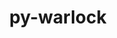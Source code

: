 ---
title: "py-warlock"
layout: cache
categories: [package, develop]
meta: {"versions": ["1.3.3"], "compilers": ["gcc@=11.4.0", "gcc@=9.4.0", "oneapi@=2023.2.0", "oneapi@=2023.2.1"], "oss": ["ubuntu20.04"], "platforms": ["linux"], "targets": ["aarch64", "neoverse_v1", "ppc64le", "x86_64_v3"], "stacks": ["e4s", "e4s-arm", "e4s-neoverse_v1", "e4s-oneapi", "e4s-power", "root"], "num_specs": 42, "num_specs_by_stack": {"e4s-arm": 6, "root": 42, "e4s-neoverse_v1": 6, "e4s-power": 10, "e4s": 10, "e4s-oneapi": 10}}
spec_details: [{"hash": "pvrddnje6lqyivg6eoihtdmhhzwms4ky", "compiler": "gcc@=11.4.0", "versions": ["1.3.3"], "os": "ubuntu20.04", "platform": "linux", "target": "aarch64", "variants": ["build_system=python_pip"], "stacks": ["e4s-arm", "root"], "size": "-", "tarball": "https://binaries.spack.io/develop/build_cache/linux-ubuntu20.04-aarch64/gcc-11.4.0/py-warlock-1.3.3/linux-ubuntu20.04-aarch64-gcc-11.4.0-py-warlock-1.3.3-pvrddnje6lqyivg6eoihtdmhhzwms4ky.spack"}, {"hash": "37nujpnuupspz3otqrttd7pk7j35rpmp", "compiler": "gcc@=11.4.0", "versions": ["1.3.3"], "os": "ubuntu20.04", "platform": "linux", "target": "aarch64", "variants": ["build_system=python_pip"], "stacks": ["e4s-arm", "root"], "size": "-", "tarball": "https://binaries.spack.io/develop/build_cache/linux-ubuntu20.04-aarch64/gcc-11.4.0/py-warlock-1.3.3/linux-ubuntu20.04-aarch64-gcc-11.4.0-py-warlock-1.3.3-37nujpnuupspz3otqrttd7pk7j35rpmp.spack"}, {"hash": "gfce4enow3vawyr53jt7u36jvj3lxtmz", "compiler": "gcc@=11.4.0", "versions": ["1.3.3"], "os": "ubuntu20.04", "platform": "linux", "target": "aarch64", "variants": ["build_system=python_pip"], "stacks": ["e4s-arm", "root"], "size": "-", "tarball": "https://binaries.spack.io/develop/build_cache/linux-ubuntu20.04-aarch64/gcc-11.4.0/py-warlock-1.3.3/linux-ubuntu20.04-aarch64-gcc-11.4.0-py-warlock-1.3.3-gfce4enow3vawyr53jt7u36jvj3lxtmz.spack"}, {"hash": "whf3fxwg6jusv3zwx4obhd74j74uu7zp", "compiler": "gcc@=11.4.0", "versions": ["1.3.3"], "os": "ubuntu20.04", "platform": "linux", "target": "aarch64", "variants": ["build_system=python_pip"], "stacks": ["e4s-arm", "root"], "size": "-", "tarball": "https://binaries.spack.io/develop/build_cache/linux-ubuntu20.04-aarch64/gcc-11.4.0/py-warlock-1.3.3/linux-ubuntu20.04-aarch64-gcc-11.4.0-py-warlock-1.3.3-whf3fxwg6jusv3zwx4obhd74j74uu7zp.spack"}, {"hash": "nmj23vjnk2tvhyst246rk37ali5c36oh", "compiler": "gcc@=11.4.0", "versions": ["1.3.3"], "os": "ubuntu20.04", "platform": "linux", "target": "aarch64", "variants": ["build_system=python_pip"], "stacks": ["e4s-arm", "root"], "size": "-", "tarball": "https://binaries.spack.io/develop/build_cache/linux-ubuntu20.04-aarch64/gcc-11.4.0/py-warlock-1.3.3/linux-ubuntu20.04-aarch64-gcc-11.4.0-py-warlock-1.3.3-nmj23vjnk2tvhyst246rk37ali5c36oh.spack"}, {"hash": "6ws6i3acogcjs7y4hgf44dtq3piskxd4", "compiler": "gcc@=11.4.0", "versions": ["1.3.3"], "os": "ubuntu20.04", "platform": "linux", "target": "aarch64", "variants": ["build_system=python_pip"], "stacks": ["e4s-arm", "root"], "size": "-", "tarball": "https://binaries.spack.io/develop/build_cache/linux-ubuntu20.04-aarch64/gcc-11.4.0/py-warlock-1.3.3/linux-ubuntu20.04-aarch64-gcc-11.4.0-py-warlock-1.3.3-6ws6i3acogcjs7y4hgf44dtq3piskxd4.spack"}, {"hash": "ivwg2an2tyezvy5ehhlnxv67htqnf2dh", "compiler": "gcc@=11.4.0", "versions": ["1.3.3"], "os": "ubuntu20.04", "platform": "linux", "target": "neoverse_v1", "variants": ["build_system=python_pip"], "stacks": ["root", "e4s-neoverse_v1"], "size": "-", "tarball": "https://binaries.spack.io/develop/build_cache/linux-ubuntu20.04-neoverse_v1/gcc-11.4.0/py-warlock-1.3.3/linux-ubuntu20.04-neoverse_v1-gcc-11.4.0-py-warlock-1.3.3-ivwg2an2tyezvy5ehhlnxv67htqnf2dh.spack"}, {"hash": "ev4j2b22k2ztfzqyyspgpcekzcn6q5eb", "compiler": "gcc@=11.4.0", "versions": ["1.3.3"], "os": "ubuntu20.04", "platform": "linux", "target": "neoverse_v1", "variants": ["build_system=python_pip"], "stacks": ["root", "e4s-neoverse_v1"], "size": "-", "tarball": "https://binaries.spack.io/develop/build_cache/linux-ubuntu20.04-neoverse_v1/gcc-11.4.0/py-warlock-1.3.3/linux-ubuntu20.04-neoverse_v1-gcc-11.4.0-py-warlock-1.3.3-ev4j2b22k2ztfzqyyspgpcekzcn6q5eb.spack"}, {"hash": "bu4zsh44orqcval3mtuuiyfbzyume2ly", "compiler": "gcc@=11.4.0", "versions": ["1.3.3"], "os": "ubuntu20.04", "platform": "linux", "target": "neoverse_v1", "variants": ["build_system=python_pip"], "stacks": ["root", "e4s-neoverse_v1"], "size": "-", "tarball": "https://binaries.spack.io/develop/build_cache/linux-ubuntu20.04-neoverse_v1/gcc-11.4.0/py-warlock-1.3.3/linux-ubuntu20.04-neoverse_v1-gcc-11.4.0-py-warlock-1.3.3-bu4zsh44orqcval3mtuuiyfbzyume2ly.spack"}, {"hash": "o5du6ok72ryevd5lnlwiuyrp2ys765fw", "compiler": "gcc@=11.4.0", "versions": ["1.3.3"], "os": "ubuntu20.04", "platform": "linux", "target": "neoverse_v1", "variants": ["build_system=python_pip"], "stacks": ["root", "e4s-neoverse_v1"], "size": "-", "tarball": "https://binaries.spack.io/develop/build_cache/linux-ubuntu20.04-neoverse_v1/gcc-11.4.0/py-warlock-1.3.3/linux-ubuntu20.04-neoverse_v1-gcc-11.4.0-py-warlock-1.3.3-o5du6ok72ryevd5lnlwiuyrp2ys765fw.spack"}, {"hash": "543h52cl3qh72eyjrhsyyg7bx6au6vzj", "compiler": "gcc@=11.4.0", "versions": ["1.3.3"], "os": "ubuntu20.04", "platform": "linux", "target": "neoverse_v1", "variants": ["build_system=python_pip"], "stacks": ["root", "e4s-neoverse_v1"], "size": "-", "tarball": "https://binaries.spack.io/develop/build_cache/linux-ubuntu20.04-neoverse_v1/gcc-11.4.0/py-warlock-1.3.3/linux-ubuntu20.04-neoverse_v1-gcc-11.4.0-py-warlock-1.3.3-543h52cl3qh72eyjrhsyyg7bx6au6vzj.spack"}, {"hash": "e46k2j3ji7emfeylangien53xptbv2bh", "compiler": "gcc@=11.4.0", "versions": ["1.3.3"], "os": "ubuntu20.04", "platform": "linux", "target": "neoverse_v1", "variants": ["build_system=python_pip"], "stacks": ["root", "e4s-neoverse_v1"], "size": "-", "tarball": "https://binaries.spack.io/develop/build_cache/linux-ubuntu20.04-neoverse_v1/gcc-11.4.0/py-warlock-1.3.3/linux-ubuntu20.04-neoverse_v1-gcc-11.4.0-py-warlock-1.3.3-e46k2j3ji7emfeylangien53xptbv2bh.spack"}, {"hash": "kmr7gzlabrg2vyrryza4xuznaiifxjwk", "compiler": "gcc@=9.4.0", "versions": ["1.3.3"], "os": "ubuntu20.04", "platform": "linux", "target": "ppc64le", "variants": ["build_system=python_pip"], "stacks": ["e4s-power", "root"], "size": "-", "tarball": "https://binaries.spack.io/develop/build_cache/linux-ubuntu20.04-ppc64le/gcc-9.4.0/py-warlock-1.3.3/linux-ubuntu20.04-ppc64le-gcc-9.4.0-py-warlock-1.3.3-kmr7gzlabrg2vyrryza4xuznaiifxjwk.spack"}, {"hash": "uebq5kycvx4rw652rv2emdnrvj2ydpwc", "compiler": "gcc@=9.4.0", "versions": ["1.3.3"], "os": "ubuntu20.04", "platform": "linux", "target": "ppc64le", "variants": ["build_system=python_pip"], "stacks": ["e4s-power", "root"], "size": "-", "tarball": "https://binaries.spack.io/develop/build_cache/linux-ubuntu20.04-ppc64le/gcc-9.4.0/py-warlock-1.3.3/linux-ubuntu20.04-ppc64le-gcc-9.4.0-py-warlock-1.3.3-uebq5kycvx4rw652rv2emdnrvj2ydpwc.spack"}, {"hash": "ldyry5vbz24pxrfi3ch6q77w3us3qnw4", "compiler": "gcc@=9.4.0", "versions": ["1.3.3"], "os": "ubuntu20.04", "platform": "linux", "target": "ppc64le", "variants": ["build_system=python_pip"], "stacks": ["e4s-power", "root"], "size": "-", "tarball": "https://binaries.spack.io/develop/build_cache/linux-ubuntu20.04-ppc64le/gcc-9.4.0/py-warlock-1.3.3/linux-ubuntu20.04-ppc64le-gcc-9.4.0-py-warlock-1.3.3-ldyry5vbz24pxrfi3ch6q77w3us3qnw4.spack"}, {"hash": "4pwkwayqlucvo6qp6coarzheoc7rwkbt", "compiler": "gcc@=9.4.0", "versions": ["1.3.3"], "os": "ubuntu20.04", "platform": "linux", "target": "ppc64le", "variants": ["build_system=python_pip"], "stacks": ["e4s-power", "root"], "size": "-", "tarball": "https://binaries.spack.io/develop/build_cache/linux-ubuntu20.04-ppc64le/gcc-9.4.0/py-warlock-1.3.3/linux-ubuntu20.04-ppc64le-gcc-9.4.0-py-warlock-1.3.3-4pwkwayqlucvo6qp6coarzheoc7rwkbt.spack"}, {"hash": "paxn3t23rl56tb2jxgcwmckenyu37ca2", "compiler": "gcc@=9.4.0", "versions": ["1.3.3"], "os": "ubuntu20.04", "platform": "linux", "target": "ppc64le", "variants": ["build_system=python_pip"], "stacks": ["e4s-power", "root"], "size": "-", "tarball": "https://binaries.spack.io/develop/build_cache/linux-ubuntu20.04-ppc64le/gcc-9.4.0/py-warlock-1.3.3/linux-ubuntu20.04-ppc64le-gcc-9.4.0-py-warlock-1.3.3-paxn3t23rl56tb2jxgcwmckenyu37ca2.spack"}, {"hash": "xeirtoaybunodu2x7bk2wyidsaohs45j", "compiler": "gcc@=9.4.0", "versions": ["1.3.3"], "os": "ubuntu20.04", "platform": "linux", "target": "ppc64le", "variants": ["build_system=python_pip"], "stacks": ["e4s-power", "root"], "size": "-", "tarball": "https://binaries.spack.io/develop/build_cache/linux-ubuntu20.04-ppc64le/gcc-9.4.0/py-warlock-1.3.3/linux-ubuntu20.04-ppc64le-gcc-9.4.0-py-warlock-1.3.3-xeirtoaybunodu2x7bk2wyidsaohs45j.spack"}, {"hash": "4kvb5zxbqykzzhjs3oazsmxvfk5crn2b", "compiler": "gcc@=9.4.0", "versions": ["1.3.3"], "os": "ubuntu20.04", "platform": "linux", "target": "ppc64le", "variants": ["build_system=python_pip"], "stacks": ["e4s-power", "root"], "size": "-", "tarball": "https://binaries.spack.io/develop/build_cache/linux-ubuntu20.04-ppc64le/gcc-9.4.0/py-warlock-1.3.3/linux-ubuntu20.04-ppc64le-gcc-9.4.0-py-warlock-1.3.3-4kvb5zxbqykzzhjs3oazsmxvfk5crn2b.spack"}, {"hash": "2f3q32iphvmu3u6eropeo7xo2jcbab4j", "compiler": "gcc@=9.4.0", "versions": ["1.3.3"], "os": "ubuntu20.04", "platform": "linux", "target": "ppc64le", "variants": ["build_system=python_pip"], "stacks": ["e4s-power", "root"], "size": "-", "tarball": "https://binaries.spack.io/develop/build_cache/linux-ubuntu20.04-ppc64le/gcc-9.4.0/py-warlock-1.3.3/linux-ubuntu20.04-ppc64le-gcc-9.4.0-py-warlock-1.3.3-2f3q32iphvmu3u6eropeo7xo2jcbab4j.spack"}, {"hash": "7wkdowe7ldkobyuitfpzqugmavo3ddqt", "compiler": "gcc@=9.4.0", "versions": ["1.3.3"], "os": "ubuntu20.04", "platform": "linux", "target": "ppc64le", "variants": ["build_system=python_pip"], "stacks": ["e4s-power", "root"], "size": "-", "tarball": "https://binaries.spack.io/develop/build_cache/linux-ubuntu20.04-ppc64le/gcc-9.4.0/py-warlock-1.3.3/linux-ubuntu20.04-ppc64le-gcc-9.4.0-py-warlock-1.3.3-7wkdowe7ldkobyuitfpzqugmavo3ddqt.spack"}, {"hash": "uqot7vs22etul7u3zwmdg5hlhizbsj4p", "compiler": "gcc@=9.4.0", "versions": ["1.3.3"], "os": "ubuntu20.04", "platform": "linux", "target": "ppc64le", "variants": ["build_system=python_pip"], "stacks": ["e4s-power", "root"], "size": "-", "tarball": "https://binaries.spack.io/develop/build_cache/linux-ubuntu20.04-ppc64le/gcc-9.4.0/py-warlock-1.3.3/linux-ubuntu20.04-ppc64le-gcc-9.4.0-py-warlock-1.3.3-uqot7vs22etul7u3zwmdg5hlhizbsj4p.spack"}, {"hash": "q2a4ktzaswbgw5st3z2ihi2gouy55wsl", "compiler": "gcc@=11.4.0", "versions": ["1.3.3"], "os": "ubuntu20.04", "platform": "linux", "target": "x86_64_v3", "variants": ["build_system=python_pip"], "stacks": ["e4s", "root"], "size": "-", "tarball": "https://binaries.spack.io/develop/build_cache/linux-ubuntu20.04-x86_64_v3/gcc-11.4.0/py-warlock-1.3.3/linux-ubuntu20.04-x86_64_v3-gcc-11.4.0-py-warlock-1.3.3-q2a4ktzaswbgw5st3z2ihi2gouy55wsl.spack"}, {"hash": "o4whf52dkyr7irh4gv2fsy5ollvrbawa", "compiler": "gcc@=11.4.0", "versions": ["1.3.3"], "os": "ubuntu20.04", "platform": "linux", "target": "x86_64_v3", "variants": ["build_system=python_pip"], "stacks": ["e4s", "root"], "size": "-", "tarball": "https://binaries.spack.io/develop/build_cache/linux-ubuntu20.04-x86_64_v3/gcc-11.4.0/py-warlock-1.3.3/linux-ubuntu20.04-x86_64_v3-gcc-11.4.0-py-warlock-1.3.3-o4whf52dkyr7irh4gv2fsy5ollvrbawa.spack"}, {"hash": "fm2ijo7aoj7fu3zbnsnipb3w4nsr2jhj", "compiler": "gcc@=11.4.0", "versions": ["1.3.3"], "os": "ubuntu20.04", "platform": "linux", "target": "x86_64_v3", "variants": ["build_system=python_pip"], "stacks": ["e4s", "root"], "size": "-", "tarball": "https://binaries.spack.io/develop/build_cache/linux-ubuntu20.04-x86_64_v3/gcc-11.4.0/py-warlock-1.3.3/linux-ubuntu20.04-x86_64_v3-gcc-11.4.0-py-warlock-1.3.3-fm2ijo7aoj7fu3zbnsnipb3w4nsr2jhj.spack"}, {"hash": "s3efgazmeextscro7ujxr2qlcg6njhks", "compiler": "gcc@=11.4.0", "versions": ["1.3.3"], "os": "ubuntu20.04", "platform": "linux", "target": "x86_64_v3", "variants": ["build_system=python_pip"], "stacks": ["e4s", "root"], "size": "-", "tarball": "https://binaries.spack.io/develop/build_cache/linux-ubuntu20.04-x86_64_v3/gcc-11.4.0/py-warlock-1.3.3/linux-ubuntu20.04-x86_64_v3-gcc-11.4.0-py-warlock-1.3.3-s3efgazmeextscro7ujxr2qlcg6njhks.spack"}, {"hash": "37zl357gf3hey4e6h5m36dewq3wogp6r", "compiler": "gcc@=11.4.0", "versions": ["1.3.3"], "os": "ubuntu20.04", "platform": "linux", "target": "x86_64_v3", "variants": ["build_system=python_pip"], "stacks": ["e4s", "root"], "size": "-", "tarball": "https://binaries.spack.io/develop/build_cache/linux-ubuntu20.04-x86_64_v3/gcc-11.4.0/py-warlock-1.3.3/linux-ubuntu20.04-x86_64_v3-gcc-11.4.0-py-warlock-1.3.3-37zl357gf3hey4e6h5m36dewq3wogp6r.spack"}, {"hash": "tqn25r424neqylhqxpthjhtpdvdbgxzn", "compiler": "gcc@=11.4.0", "versions": ["1.3.3"], "os": "ubuntu20.04", "platform": "linux", "target": "x86_64_v3", "variants": ["build_system=python_pip"], "stacks": ["e4s", "root"], "size": "-", "tarball": "https://binaries.spack.io/develop/build_cache/linux-ubuntu20.04-x86_64_v3/gcc-11.4.0/py-warlock-1.3.3/linux-ubuntu20.04-x86_64_v3-gcc-11.4.0-py-warlock-1.3.3-tqn25r424neqylhqxpthjhtpdvdbgxzn.spack"}, {"hash": "e246isce52ykngkto6sw7ck4ccptqutn", "compiler": "gcc@=11.4.0", "versions": ["1.3.3"], "os": "ubuntu20.04", "platform": "linux", "target": "x86_64_v3", "variants": ["build_system=python_pip"], "stacks": ["e4s", "root"], "size": "-", "tarball": "https://binaries.spack.io/develop/build_cache/linux-ubuntu20.04-x86_64_v3/gcc-11.4.0/py-warlock-1.3.3/linux-ubuntu20.04-x86_64_v3-gcc-11.4.0-py-warlock-1.3.3-e246isce52ykngkto6sw7ck4ccptqutn.spack"}, {"hash": "tjc6skt4veciirm4afcu7rklb4t56ovs", "compiler": "gcc@=11.4.0", "versions": ["1.3.3"], "os": "ubuntu20.04", "platform": "linux", "target": "x86_64_v3", "variants": ["build_system=python_pip"], "stacks": ["e4s", "root"], "size": "-", "tarball": "https://binaries.spack.io/develop/build_cache/linux-ubuntu20.04-x86_64_v3/gcc-11.4.0/py-warlock-1.3.3/linux-ubuntu20.04-x86_64_v3-gcc-11.4.0-py-warlock-1.3.3-tjc6skt4veciirm4afcu7rklb4t56ovs.spack"}, {"hash": "yridta34qsnul6z7ocixfahuc5liel4q", "compiler": "gcc@=11.4.0", "versions": ["1.3.3"], "os": "ubuntu20.04", "platform": "linux", "target": "x86_64_v3", "variants": ["build_system=python_pip"], "stacks": ["e4s", "root"], "size": "-", "tarball": "https://binaries.spack.io/develop/build_cache/linux-ubuntu20.04-x86_64_v3/gcc-11.4.0/py-warlock-1.3.3/linux-ubuntu20.04-x86_64_v3-gcc-11.4.0-py-warlock-1.3.3-yridta34qsnul6z7ocixfahuc5liel4q.spack"}, {"hash": "d3oo2ozccptcirezyfqhiietjqwddzb7", "compiler": "gcc@=11.4.0", "versions": ["1.3.3"], "os": "ubuntu20.04", "platform": "linux", "target": "x86_64_v3", "variants": ["build_system=python_pip"], "stacks": ["e4s", "root"], "size": "-", "tarball": "https://binaries.spack.io/develop/build_cache/linux-ubuntu20.04-x86_64_v3/gcc-11.4.0/py-warlock-1.3.3/linux-ubuntu20.04-x86_64_v3-gcc-11.4.0-py-warlock-1.3.3-d3oo2ozccptcirezyfqhiietjqwddzb7.spack"}, {"hash": "po5smbxz2peksnblnbzh2dwburdnfz6x", "compiler": "oneapi@=2023.2.0", "versions": ["1.3.3"], "os": "ubuntu20.04", "platform": "linux", "target": "x86_64_v3", "variants": ["build_system=python_pip"], "stacks": ["e4s-oneapi", "root"], "size": "-", "tarball": "https://binaries.spack.io/develop/build_cache/linux-ubuntu20.04-x86_64_v3/oneapi-2023.2.0/py-warlock-1.3.3/linux-ubuntu20.04-x86_64_v3-oneapi-2023.2.0-py-warlock-1.3.3-po5smbxz2peksnblnbzh2dwburdnfz6x.spack"}, {"hash": "cvgtiyhqxxbmwm6xdi5d2yudlyryx5jv", "compiler": "oneapi@=2023.2.0", "versions": ["1.3.3"], "os": "ubuntu20.04", "platform": "linux", "target": "x86_64_v3", "variants": ["build_system=python_pip"], "stacks": ["e4s-oneapi", "root"], "size": "-", "tarball": "https://binaries.spack.io/develop/build_cache/linux-ubuntu20.04-x86_64_v3/oneapi-2023.2.0/py-warlock-1.3.3/linux-ubuntu20.04-x86_64_v3-oneapi-2023.2.0-py-warlock-1.3.3-cvgtiyhqxxbmwm6xdi5d2yudlyryx5jv.spack"}, {"hash": "4c6vwlucvg3nd5ctrdgg5hoebzfw3o6o", "compiler": "oneapi@=2023.2.0", "versions": ["1.3.3"], "os": "ubuntu20.04", "platform": "linux", "target": "x86_64_v3", "variants": ["build_system=python_pip"], "stacks": ["e4s-oneapi", "root"], "size": "-", "tarball": "https://binaries.spack.io/develop/build_cache/linux-ubuntu20.04-x86_64_v3/oneapi-2023.2.0/py-warlock-1.3.3/linux-ubuntu20.04-x86_64_v3-oneapi-2023.2.0-py-warlock-1.3.3-4c6vwlucvg3nd5ctrdgg5hoebzfw3o6o.spack"}, {"hash": "43qwmijtq6c6h73r62ngo5ceazsf6yas", "compiler": "oneapi@=2023.2.0", "versions": ["1.3.3"], "os": "ubuntu20.04", "platform": "linux", "target": "x86_64_v3", "variants": ["build_system=python_pip"], "stacks": ["e4s-oneapi", "root"], "size": "-", "tarball": "https://binaries.spack.io/develop/build_cache/linux-ubuntu20.04-x86_64_v3/oneapi-2023.2.0/py-warlock-1.3.3/linux-ubuntu20.04-x86_64_v3-oneapi-2023.2.0-py-warlock-1.3.3-43qwmijtq6c6h73r62ngo5ceazsf6yas.spack"}, {"hash": "3aomor2svdll5g7lvfio72gaozhxqrxb", "compiler": "oneapi@=2023.2.1", "versions": ["1.3.3"], "os": "ubuntu20.04", "platform": "linux", "target": "x86_64_v3", "variants": ["build_system=python_pip"], "stacks": ["e4s-oneapi", "root"], "size": "-", "tarball": "https://binaries.spack.io/develop/build_cache/linux-ubuntu20.04-x86_64_v3/oneapi-2023.2.1/py-warlock-1.3.3/linux-ubuntu20.04-x86_64_v3-oneapi-2023.2.1-py-warlock-1.3.3-3aomor2svdll5g7lvfio72gaozhxqrxb.spack"}, {"hash": "waxw3k4kex7fzpkpqhzob3yk2oiccdwv", "compiler": "oneapi@=2023.2.1", "versions": ["1.3.3"], "os": "ubuntu20.04", "platform": "linux", "target": "x86_64_v3", "variants": ["build_system=python_pip"], "stacks": ["e4s-oneapi", "root"], "size": "-", "tarball": "https://binaries.spack.io/develop/build_cache/linux-ubuntu20.04-x86_64_v3/oneapi-2023.2.1/py-warlock-1.3.3/linux-ubuntu20.04-x86_64_v3-oneapi-2023.2.1-py-warlock-1.3.3-waxw3k4kex7fzpkpqhzob3yk2oiccdwv.spack"}, {"hash": "nobac4lasg7xodlkmlqziww36gkmkcq7", "compiler": "oneapi@=2023.2.1", "versions": ["1.3.3"], "os": "ubuntu20.04", "platform": "linux", "target": "x86_64_v3", "variants": ["build_system=python_pip"], "stacks": ["e4s-oneapi", "root"], "size": "-", "tarball": "https://binaries.spack.io/develop/build_cache/linux-ubuntu20.04-x86_64_v3/oneapi-2023.2.1/py-warlock-1.3.3/linux-ubuntu20.04-x86_64_v3-oneapi-2023.2.1-py-warlock-1.3.3-nobac4lasg7xodlkmlqziww36gkmkcq7.spack"}, {"hash": "5ikywrrozszc23wn5mgb4tdoeyzphzab", "compiler": "oneapi@=2023.2.1", "versions": ["1.3.3"], "os": "ubuntu20.04", "platform": "linux", "target": "x86_64_v3", "variants": ["build_system=python_pip"], "stacks": ["e4s-oneapi", "root"], "size": "-", "tarball": "https://binaries.spack.io/develop/build_cache/linux-ubuntu20.04-x86_64_v3/oneapi-2023.2.1/py-warlock-1.3.3/linux-ubuntu20.04-x86_64_v3-oneapi-2023.2.1-py-warlock-1.3.3-5ikywrrozszc23wn5mgb4tdoeyzphzab.spack"}, {"hash": "wbyuel2imzftyhk5kz6waonnf4lqmbtc", "compiler": "oneapi@=2023.2.1", "versions": ["1.3.3"], "os": "ubuntu20.04", "platform": "linux", "target": "x86_64_v3", "variants": ["build_system=python_pip"], "stacks": ["e4s-oneapi", "root"], "size": "-", "tarball": "https://binaries.spack.io/develop/build_cache/linux-ubuntu20.04-x86_64_v3/oneapi-2023.2.1/py-warlock-1.3.3/linux-ubuntu20.04-x86_64_v3-oneapi-2023.2.1-py-warlock-1.3.3-wbyuel2imzftyhk5kz6waonnf4lqmbtc.spack"}, {"hash": "off4rynxyoik7sckocnihmm7btadgqki", "compiler": "oneapi@=2023.2.1", "versions": ["1.3.3"], "os": "ubuntu20.04", "platform": "linux", "target": "x86_64_v3", "variants": ["build_system=python_pip"], "stacks": ["e4s-oneapi", "root"], "size": "-", "tarball": "https://binaries.spack.io/develop/build_cache/linux-ubuntu20.04-x86_64_v3/oneapi-2023.2.1/py-warlock-1.3.3/linux-ubuntu20.04-x86_64_v3-oneapi-2023.2.1-py-warlock-1.3.3-off4rynxyoik7sckocnihmm7btadgqki.spack"}]
---